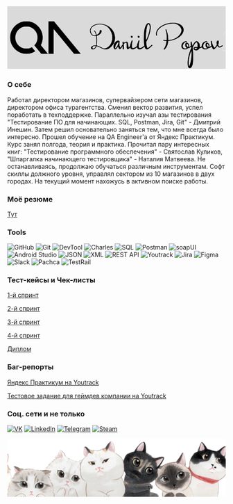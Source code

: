 ![Header](https://github.com/dvpopov11/dvpopov11/blob/master/myfiles/logo.png?raw=true)
### О себе

Работал директором магазинов, супервайзером сети магазинов, директором офиса турагентства. Сменил вектор развития, успел поработать в техподдержке. Параллельно изучал азы тестирования "Тестирование ПО для начинающих. SQL, Postman, Jira, Git" - Дмитрий Инешин. Затем решил основательно заняться тем, что мне всегда было интересно. Прошел обучение на QA Engineer'a от Яндекс Практикум. Курс занял полгода, теория и практика. Прочитал пару интересных книг: "Тестирование программного обеспечения" - Святослав Куликов, "Шпаргалка начинающего тестировщика" - Наталия Матвеева. Не останавливаясь, продолжаю обучаться различным инструментам. Софт скиллы должного уровня, управлял сектором из 10 магазинов в двух городах. На текущий момент нахожусь в активном поиске работы.

### Моё резюме
[Тут](https://github.com/dvpopov11/dvpopov11/blob/master/myfiles/Попов%20Даниил.pdf)

### Tools

![GitHub](https://img.shields.io/badge/GitHub-black?style=for-the-badge&logo=github&logoColor=white)
![Git](https://img.shields.io/badge/Git-black?style=for-the-badge&logo=Git&logoColor=white)
![DevTool](https://img.shields.io/badge/DevTools-black?style=for-the-badge&logo=googlechrome&logoColor=white)
![Charles](https://img.shields.io/badge/Charles-black?style=for-the-badge&logo=charles&logoColor=white)
![SQL](https://img.shields.io/badge/SQL-black?style=for-the-badge&logo=sql&logoColor=white)
![Postman](https://img.shields.io/badge/Postman-black?style=for-the-badge&logo=postman&logoColor=white)
![soapUI](https://img.shields.io/badge/SoapUI-black?style=for-the-badge&logo=Soapui&logoColor=white)
![Android Studio](https://img.shields.io/badge/Android%20Studio-black?style=for-the-badge&logo=androidstudio&logoColor=white)
![JSON](https://img.shields.io/badge/JSON-black?style=for-the-badge&logo=json&logoColor=white)
![XML](https://img.shields.io/badge/XML-black?style=for-the-badge&logo=xml&logoColor=white)
![REST API](https://img.shields.io/badge/REST%20API-black?style=for-the-badge&logo=restapi&logoColor=white)
![Youtrack](https://img.shields.io/badge/Youtrack-black?style=for-the-badge&logo=youtrack&logoColor=white)
![Jira](https://img.shields.io/badge/Jira-black?style=for-the-badge&logo=jira&logoColor=white)
![Figma](https://img.shields.io/badge/Figma-black?style=for-the-badge&logo=figma&logoColor=white)
![Slack](https://img.shields.io/badge/slack-black?style=for-the-badge&logo=slack&logoColor=white)
![Pachca](https://img.shields.io/badge/pachca-black?style=for-the-badge&logo=pachca&logoColor=white)
![TestRail](https://img.shields.io/badge/TestRail-black?style=for-the-badge&logo=testrail&color=white)


### Тест-кейсы и Чек-листы
[1-й спринт](https://docs.google.com/spreadsheets/d/1QBRRqdlRkEz6JdIlrSWEhPRW7InJ4vVh/edit?usp=sharing&ouid=108868298844842757140&rtpof=true&sd=true)

[2-й спринт](https://docs.google.com/spreadsheets/d/1nrx3xysuDcDcYUKgmV5guhVztJkknuSQ/edit?usp=sharing&ouid=108868298844842757140&rtpof=true&sd=true)

[3-й спринт](https://docs.google.com/spreadsheets/d/1Lb5Ikz7rPPdYO1-p0k_qKWflefsZpui_/edit?usp=sharing&ouid=108868298844842757140&rtpof=true&sd=true)

[4-й спринт](https://docs.google.com/document/d/1ZM4C_jQeYbiFqOV4vqP86gLY6qmqTX7I/edit?usp=sharing&ouid=108868298844842757140&rtpof=true&sd=true)

[Диплом](https://docs.google.com/spreadsheets/d/1FkEPgsldXd1sMZs1oYhUJLNEm5TRUdjU/edit?usp=sharing&ouid=108868298844842757140&rtpof=true&sd=true)

### Баг-репорты
[Яндекс Практикум на Youtrack](https://dvpopov.youtrack.cloud/projects/58922cb9-3c0d-49a7-8de6-51a7aed00665)

[Тестовое задание для геймдев компании на Youtrack](https://dvpopov.youtrack.cloud/projects/f9361d5b-abb6-482e-b46c-0a0160586772)

### Соц. сети и не только
[![VK](https://img.shields.io/badge/VK-black?style=for-the-badge&logo=vk&logoColor=white)](https://vk.com/daniilpopov)
[![LinkedIn](https://img.shields.io/badge/LinkedIn-black?style=for-the-badge&logo=linkedin&logoColor=white)](https://www.linkedin.com/in/daniilpopov1990/)
[![Telegram](https://img.shields.io/badge/Telegram-black?style=for-the-badge&logo=telegram&logoColor=white)](https://t.me/godlikeLeo)
[![Steam](https://img.shields.io/badge/Steam-black?style=for-the-badge&logo=steam&logoColor=white)](https://steamcommunity.com/id/godlikeLeo/)

![Header](https://github.com/dvpopov11/dvpopov11/blob/master/myfiles/cats.png?raw=true)